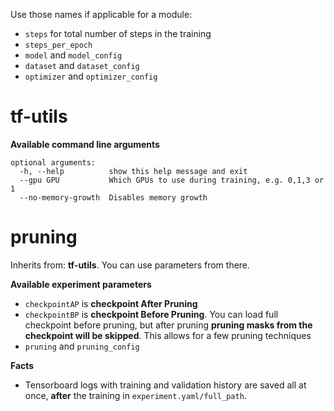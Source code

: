 Use those names if applicable for a module:

* `steps` for total number of steps in the training
* `steps_per_epoch`
* `model` and `model_config`
* `dataset` and `dataset_config`
* `optimizer` and `optimizer_config`

# tf-utils

**Available command line arguments**

```
optional arguments:
  -h, --help          show this help message and exit
  --gpu GPU           Which GPUs to use during training, e.g. 0,1,3 or 1
  --no-memory-growth  Disables memory growth
```

# pruning

Inherits from: **tf-utils**. You can use parameters from there.

**Available experiment parameters**

* `checkpointAP` is **checkpoint After Pruning**
* `checkpointBP` is **checkpoint Before Pruning**. You can load full checkpoint before pruning, but after pruning **pruning masks from the checkpoint will be skipped**. This allows for a few pruning techniques
* `pruning` and `pruning_config`

**Facts**

* Tensorboard logs with training and validation history are saved all at once, **after** the training in `experiment.yaml/full_path`. 
